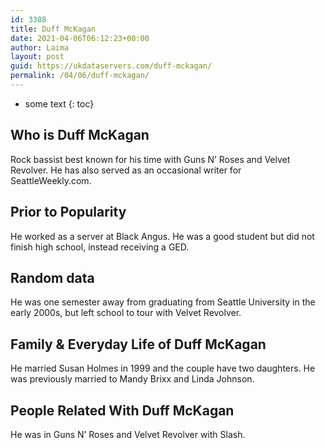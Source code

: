 ```yaml
---
id: 3388
title: Duff McKagan
date: 2021-04-06T06:12:23+00:00
author: Laima
layout: post
guid: https://ukdataservers.com/duff-mckagan/
permalink: /04/06/duff-mckagan/
---
```


* some text
{: toc}


## Who is Duff McKagan
                  
                  
                  
Rock bassist best known for his time with Guns N&#8217; Roses and Velvet Revolver. He has also served as an occasional writer for SeattleWeekly.com. 
                  
              
            
              
            
                
                
                
## Prior to Popularity
                  
                  
                  
He worked as a server at Black Angus. He was a good student but did not finish high school, instead receiving a GED. 
                  
              
            
              
            
                
                
                
## Random data
                  
                  
                  
He was one semester away from graduating from Seattle University in the early 2000s, but left school to tour with Velvet Revolver. 
                  
              
            
              
            
                
                
                
## Family & Everyday Life of Duff McKagan
                  
                  
                  
He married Susan Holmes in 1999 and the couple have two daughters. He was previously married to Mandy Brixx and Linda Johnson. 
                  
              
            
              
            
                
                
                
## People Related With Duff McKagan
                  
                  
                  
He was in Guns N&#8217; Roses and Velvet Revolver with Slash. 
                  
              
            
              
            
                
              
            
              
              
            
            
              
            
          
          
          